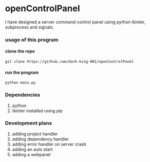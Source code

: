 # openControlPanel

I have designed a server command control panel using python tkinter, subprocess and signals.

### usage of this program

#### clone the repo

```code
git clone https://github.com/dark-king-001/openControlPanel
```

#### run the program

```code
python main.py
```

### Dependencies

1. python
2. tkinter installed using pip

### Development plans

1. adding project handler
2. adding dependency handler
3. adding error handler on server crash
4. adding an auto start
5. adding a webpanel
